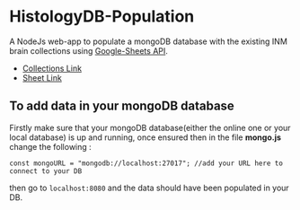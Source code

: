 # HistologyDB-Population
A NodeJs web-app to populate a mongoDB database with the existing INM brain collections using [Google-Sheets API](https://developers.google.com/sheets/api).

 - [Collections Link](https://www.fz-juelich.de/inm/inm-1/EN/Home/_Schnellzugriff/Hirnsammlung/Brain_collection_node.html)
 - [Sheet Link](https://docs.google.com/spreadsheets/d/1FHaLxo1QNJwMIGn20zPDpVWZrO-adyI4RU3XYi1Au0Y/edit?usp=sharing)

## To add data in your mongoDB database
Firstly make sure that your mongoDB database(either the online one or your local database) is up and running, once ensured then in the file **mongo.js** change the following :

```
const mongoURL = "mongodb://localhost:27017"; //add your URL here to connect to your DB
```
then go to `localhost:8080` and the data should have been populated in your DB.
